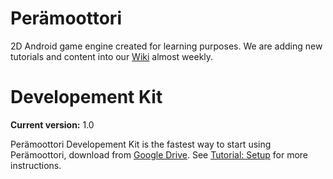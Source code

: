 # Perämoottori
2D Android game engine created for learning purposes. We are adding new tutorials and content into our  [Wiki](https://github.com/Grimcode/Peramoottori/wiki/Tutorials) almost weekly.

# Developement Kit
**Current version:** 1.0

Perämoottori Developement Kit is the fastest way to start using Perämoottori, download from [Google Drive](https://goo.gl/MXL0bo). See [Tutorial: Setup](https://github.com/Grimcode/Peramoottori/wiki/Tutorial:-Setup) for more instructions.
